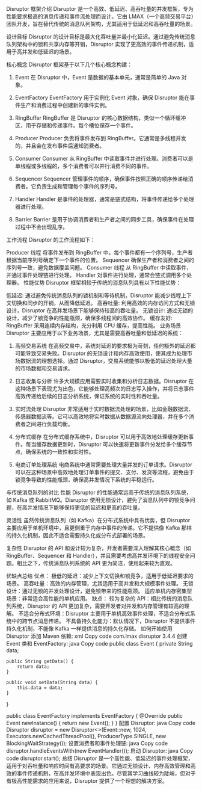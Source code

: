 Disruptor 框架介绍
Disruptor 是一个高效、低延迟、高吞吐量的并发框架，专为性能要求极高的消息传递和事件流处理而设计。它由 LMAX（一个高频交易平台）团队开发，旨在替代传统的消息队列架构，尤其适用于低延迟和高吞吐量的场景。

设计目标
Disruptor 的设计目标是最大化吞吐量并最小化延迟。通过避免传统消息队列架构中的锁和共享内存等开销，Disruptor 实现了更高效的事件传递机制，适用于高并发和低延迟的场景。

核心概念
Disruptor 框架基于以下几个核心概念构建：

1. Event
   在 Disruptor 中，Event 是数据的基本单元，通常是简单的 Java 对象。

2. EventFactory
   EventFactory 用于实例化 Event 对象，确保 Disruptor 能在事件生产和消费过程中创建新的事件实例。

3. RingBuffer
   RingBuffer 是 Disruptor 的核心数据结构，类似一个循环缓冲区，用于存储和传递事件。每个槽位保存一个事件。

4. Producer
   Producer 负责将事件发布到 RingBuffer。它通常是多线程并发的，并且会在发布事件后通知消费者。

5. Consumer
   Consumer 从 RingBuffer 中读取事件并进行处理。消费者可以是单线程或多线程的，多个消费者可以并行消费不同的事件。

6. Sequencer
   Sequencer 管理事件的顺序，确保事件按照正确的顺序传递给消费者。它负责生成和管理每个事件的序列号。

7. Handler
   Handler 是事件的处理器，通常是链式结构，将事件传递给多个处理器进行处理。

8. Barrier
   Barrier 是用于协调消费者和生产者之间的同步工具，确保事件在处理过程中不会出现乱序。

工作流程
Disruptor 的工作流程如下：

Producer 线程 将事件发布到 RingBuffer 中。每个事件都有一个序列号，生产者根据当前序列号确定下一个事件的位置。
Sequencer 确保生产者和消费者之间的序列号一致，避免数据覆盖问题。
Consumer 线程 从 RingBuffer 中读取事件，并通过事件处理链进行处理。
Handler 对事件进行处理，通常会链式调用多个处理器。
性能优势
Disruptor 框架相较于传统的消息队列具有以下性能优势：

低延迟: 通过避免传统消息队列的锁机制和等待机制，Disruptor 能减少线程上下文切换和同步的开销，从而降低延迟。
高吞吐量: 利用高效的内存访问方式和无锁设计，Disruptor 在高并发场景下能够保持较高的吞吐量。
无锁设计: 通过无锁的设计，减少了锁竞争的性能瓶颈，确保多线程间的高效协作。
缓存友好: RingBuffer 采用连续内存结构，充分利用 CPU 缓存，提高性能。
业务场景
Disruptor 主要应用于以下业务场景，尤其是需要高吞吐量和低延迟的系统：

1. 高频交易系统
   在高频交易中，系统对延迟的要求极为苛刻，任何额外的延迟都可能导致交易失败。Disruptor 的无锁设计和内存高效使用，使其成为处理市场数据流的理想选择。通过 Disruptor，交易系统能够以极低的延迟处理大量的市场数据和交易请求。

2. 日志收集与分析
   许多大规模应用需要实时收集和分析日志数据。Disruptor 在这种场景下表现尤为出色，它能够处理高频次的日志写入操作，并将日志事件高效传递给后续的日志分析系统，保证系统的实时性和吞吐量。

3. 实时流处理
   Disruptor 非常适用于实时数据流处理的场景，比如金融数据流、传感器数据流等。它可以高效地将实时数据从数据源流向处理器，并在多个消费者之间进行负载均衡。

4. 分布式缓存
   在分布式缓存系统中，Disruptor 可以用于高效地处理缓存更新事件。每当缓存数据更新时，Disruptor 可以快速将更新事件分发给多个缓存节点，确保系统的一致性和实时性。

5. 电商订单处理系统
   电商系统中通常需要处理大量并发的订单请求。Disruptor 可以在这种场景中高效地处理订单事件的提交、支付、发货等流程，避免由于锁竞争导致的性能瓶颈，确保高并发情况下系统的平稳运行。

与传统消息队列的对比
性能
Disruptor 的性能通常远高于传统的消息队列系统，如 Kafka 或 RabbitMQ。Disruptor 使用无锁设计，避免了消息队列中的锁竞争问题，在高并发情况下能够保持更低的延迟和更高的吞吐量。

灵活性
虽然传统消息队列（如 Kafka）在分布式系统中具有优势，但 Disruptor 主要应用于单机环境中，且更侧重于内存中事件的传递。它不提供像 Kafka 那样的持久化机制，因此不适合需要持久化或分布式部署的场景。

复杂性
Disruptor 的 API 和设计较为复杂，开发者需要深入理解其核心概念（如 RingBuffer、Sequencer 和 Handler），并且需要考虑高并发环境下的线程安全问题。相比之下，传统消息队列系统的 API 更为简洁，使用起来较为直观。

优缺点总结
优点：
极低的延迟：减少上下文切换和锁竞争，适用于低延迟要求的场景。
高吞吐量：高效的内存管理，尤其适用于高并发和大规模事件处理。
无锁设计：通过无锁的并发处理设计，避免锁带来的性能瓶颈。
适应单机内存密集型场景：非常适合高性能的单机应用。
缺点：
较为复杂的 API：相比传统的消息队列系统，Disruptor 的 API 更加复杂，需要开发者对并发和内存管理有较高的理解。
不适合分布式环境：Disruptor 主要用于单机高效事件处理，不适合分布式系统中的跨节点消息传递。
不具备持久化能力：默认情况下，Disruptor 不提供事件持久化机制，不能像 Kafka 一样提供消息的持久化存储。
如何开始使用 Disruptor
添加 Maven 依赖:
xml
Copy code
<dependency>
<groupId>com.lmax</groupId>
<artifactId>disruptor</artifactId>
<version>3.4.4</version>
</dependency>
创建 Event 类和 EventFactory:
java
Copy code
public class Event {
private String data;

    public String getData() {
        return data;
    }

    public void setData(String data) {
        this.data = data;
    }
}

public class EventFactory implements EventFactory<Event> {
@Override
public Event newInstance() {
return new Event();
}
}
配置 Disruptor:
java
Copy code
Disruptor<Event> disruptor = new Disruptor<>(Event::new, 1024, Executors.newCachedThreadPool(), ProducerType.SINGLE, new BlockingWaitStrategy());
设置消费者和事件处理链:
java
Copy code
disruptor.handleEventsWith(new EventHandler());
启动 Disruptor:
java
Copy code
disruptor.start();
总结
Disruptor 是一个高性能、低延迟的事件处理框架，适用于对吞吐量和响应时间有高要求的场景。它通过无锁设计、内存高效管理和高效的事件传递机制，在高并发环境中表现出色。尽管其学习曲线较为陡峭，但对于有极高性能需求的应用来说，Disruptor 提供了一个理想的解决方案。